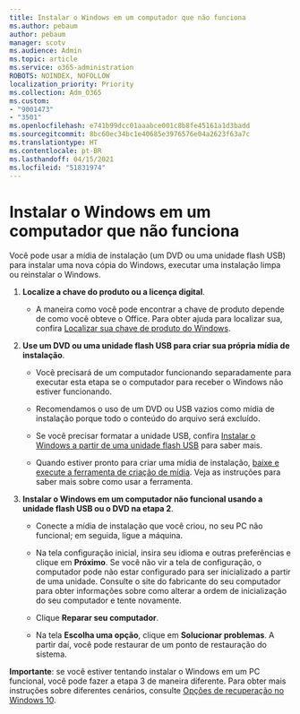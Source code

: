 ```yaml
---
title: Instalar o Windows em um computador que não funciona
ms.author: pebaum
author: pebaum
manager: scotv
ms.audience: Admin
ms.topic: article
ms.service: o365-administration
ROBOTS: NOINDEX, NOFOLLOW
localization_priority: Priority
ms.collection: Adm_O365
ms.custom:
- "9001473"
- "3501"
ms.openlocfilehash: e741b99dcc01aaabce001c8b8fe45161a1d3badd
ms.sourcegitcommit: 8bc60ec34bc1e40685e3976576e04a2623f63a7c
ms.translationtype: HT
ms.contentlocale: pt-BR
ms.lasthandoff: 04/15/2021
ms.locfileid: "51831974"
---
```

# <a name="install-windows-on-a-nonfunctional-pc"></a>Instalar o Windows em um computador que não funciona

Você pode usar a mídia de instalação (um DVD ou uma unidade flash USB) para instalar uma nova cópia do Windows, executar uma instalação limpa ou reinstalar o Windows.

1. **Localize a chave do produto ou a licença digital**.

    - A maneira como você pode encontrar a chave de produto depende de como você obteve o Office. Para obter ajuda para localizar sua, confira [Localizar sua chave de produto do Windows](https://support.microsoft.com/help/10749/windows-10-find-product-key). 

2. **Use um DVD ou uma unidade flash USB para criar sua própria mídia de instalação**.

    - Você precisará de um computador funcionando separadamente para executar esta etapa se o computador para receber o Windows não estiver funcionando.

    - Recomendamos o uso de um DVD ou USB vazios como mídia de instalação porque todo o conteúdo do arquivo será excluído.

    - Se você precisar formatar a unidade USB, confira [Instalar o Windows a partir de uma unidade flash USB](https://docs.microsoft.com/windows-hardware/manufacture/desktop/install-windows-from-a-usb-flash-drive) para saber mais.

    - Quando estiver pronto para criar uma mídia de instalação, [baixe e execute a ferramenta de criação de mídia](https://www.microsoft.com/software-download/windows10). Veja as instruções para saber mais sobre como usar a ferramenta.

3. **Instalar o Windows em um computador não funcional usando a unidade flash USB ou o DVD na etapa 2**.

    - Conecte a mídia de instalação que você criou, no seu PC não funcional; em seguida, ligue a máquina.

    - Na tela configuração inicial, insira seu idioma e outras preferências e clique em **Próximo**. Se você não vir a tela de configuração, o computador pode não estar configurado para ser inicializado a partir de uma unidade. Consulte o site do fabricante do seu computador para obter informações sobre como alterar a ordem de inicialização do seu computador e tente novamente.

    - Clique **Reparar seu computador**.

    - Na tela **Escolha uma opção**, clique em **Solucionar problemas**. A partir daí, você pode restaurar de um ponto de restauração do sistema.

**Importante**: se você estiver tentando instalar o Windows em um PC funcional, você pode fazer a etapa 3 de maneira diferente. Para obter mais instruções sobre diferentes cenários, consulte [Opções de recuperação no Windows 10](https://support.microsoft.com/help/12415/windows-10-recovery-options).
